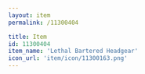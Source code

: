 ```yaml
---
layout: item
permalink: /11300404

title: Item
id: 11300404
item_name: 'Lethal Bartered Headgear'
icon_url: 'item/icon/11300163.png'
---
```

